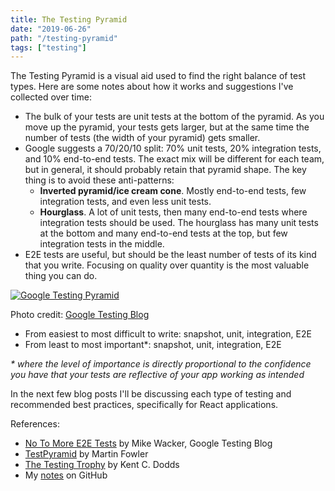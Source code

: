 ```yaml
---
title: The Testing Pyramid
date: "2019-06-26"
path: "/testing-pyramid"
tags: ["testing"]
---
```


The Testing Pyramid is a visual aid used to find the right balance of test types. Here are some notes about how it works and suggestions I've collected over time:

- The bulk of your tests are unit tests at the bottom of the pyramid. As you move up the pyramid, your tests gets larger, but at the same time the number of tests (the width of your pyramid) gets smaller.
- Google suggests a 70/20/10 split: 70% unit tests, 20% integration tests, and 10% end-to-end tests. The exact mix will be different for each team, but in general, it should probably retain that pyramid shape. The key thing is to avoid these anti-patterns:
    - **Inverted pyramid/ice cream cone**. Mostly end-to-end tests, few integration tests, and even less unit tests.
    - **Hourglass**. A lot of unit tests, then many end-to-end tests where integration tests should be used. The hourglass has many unit tests at the bottom and many end-to-end tests at the top, but few integration tests in the middle.
- E2E tests are useful, but should be the least number of tests of its kind that you write. Focusing on quality over quantity is the most valuable thing you can do.

[![Google Testing Pyramid](https://camo.githubusercontent.com/8dcb95b5f7bd28a7675b73bdc1b0cd4ad4a515f8/68747470733a2f2f322e62702e626c6f6773706f742e636f6d2f2d59547a765f4f34546e6b412f56546765786c756d5031492f4141414141414141414a382f35372d726e7779765036672f73313630302f696d61676530322e706e67)](https://camo.githubusercontent.com/8dcb95b5f7bd28a7675b73bdc1b0cd4ad4a515f8/68747470733a2f2f322e62702e626c6f6773706f742e636f6d2f2d59547a765f4f34546e6b412f56546765786c756d5031492f4141414141414141414a382f35372d726e7779765036672f73313630302f696d61676530322e706e67)

Photo credit: [Google Testing Blog](https://testing.googleblog.com/2015/04/just-say-no-to-more-end-to-end-tests.html)

- From easiest to most difficult to write: snapshot, unit, integration, E2E
- From least to most important*: snapshot, unit, integration, E2E

_* where the level of importance is directly proportional to the confidence you have that your tests are reflective of your app working as intended_

In the next few blog posts I'll be discussing each type of testing and recommended best practices, specifically for React applications.

References:

- [No To More E2E Tests](https://testing.googleblog.com/2015/04/just-say-no-to-more-end-to-end-tests.html) by Mike Wacker, Google Testing Blog
- [TestPyramid](https://martinfowler.com/bliki/TestPyramid.html) by Martin Fowler
- [The Testing Trophy](https://twitter.com/kentcdodds/status/960723172591992832/photo/1?ref_src=twsrc%5Etfw%7Ctwcamp%5Etweetembed%7Ctwterm%5E960723172591992832&ref_url=https%3A%2F%2Fkentcdodds.com%2Fblog%2Fwrite-tests) by Kent C. Dodds
- My [notes](https://github.com/kahboom/dev-notes/blob/master/topics/react-testing.md) on GitHub
